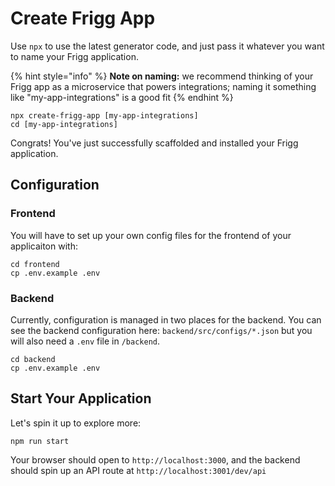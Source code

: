 # Create Frigg App

Use `npx` to use the latest generator code, and just pass it whatever you want to name your Frigg application.&#x20;

{% hint style="info" %}
**Note on naming:** we recommend thinking of your Frigg app as a microservice that powers integrations; naming it something like "my-app-integrations" is a good fit
{% endhint %}

```
npx create-frigg-app [my-app-integrations]
cd [my-app-integrations]
```

Congrats! You've just successfully scaffolded and installed your Frigg application.

## Configuration

### Frontend
You will have to set up your own config files for the frontend of your applicaiton with: 

```
cd frontend
cp .env.example .env
```

### Backend
Currently, configuration is managed in two places for the backend. You can see the backend configuration here: `backend/src/configs/*.json` but you will also need a `.env` file in `/backend`.

```
cd backend
cp .env.example .env
```

## Start Your Application
Let's spin it up to explore more:

```
npm run start
```

Your browser should open to `http://localhost:3000`, and the backend should spin up an API route at `http://localhost:3001/dev/api`
